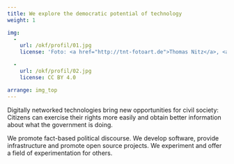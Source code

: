 ```yaml
---
title: We explore the democratic potential of technology
weight: 1

img:
  -
    url: /okf/profil/01.jpg
    license: 'Foto: <a href="http://tnt-fotoart.de">Thomas Nitz</a>, <a href="https://www.flickr.com/photos/okfde/28768630798/in/album-72157667831731487/">Eliza meets Tay: Debatten auf Twitter analysieren</a>, <a href="https://creativecommons.org/licenses/by/2.0/">CC BY 2.0</a>'

  -
    url: /okf/profil/02.jpg
    license: CC BY 4.0

arrange: img_top
---
```


Digitally networked technologies bring new opportunities for civil society: Citizens can exercise their rights more easily and obtain better information about what the government is doing.

We promote fact-based political discourse. We develop software, provide infrastructure and promote open source projects. We experiment and offer a field of experimentation for others.
